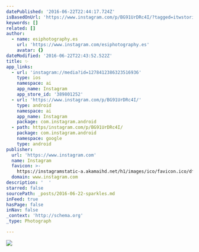 ```yaml
---
datePublished: '2016-06-22T22:44:17.724Z'
isBasedOnUrl: 'https://www.instagram.com/p/BG91UrDRc4I/?tagged=itwstories'
keywords: []
related: []
author:
  - name: esiphotography.es
    url: 'https://www.instagram.com/esiphotography.es'
    avatar: {}
dateModified: '2016-06-22T22:43:52.522Z'
title: ✨
app_links:
  - url: 'instagram://media?id=1278412386323516936'
    type: ios
    namespace: ai
    app_name: Instagram
    app_store_id: '389801252'
  - url: 'https://www.instagram.com/p/BG91UrDRc4I/'
    type: android
    namespace: ai
    app_name: Instagram
    package: com.instagram.android
  - path: https/instagram.com/p/BG91UrDRc4I/
    package: com.instagram.android
    namespace: google
    type: android
publisher:
  url: 'https://www.instagram.com'
  name: Instagram
  favicon: >-
    https://instagramstatic-a.akamaihd.net/h1/images/ico/favicon.ico/dfa85bb1fd63.ico
  domain: www.instagram.com
description: '  '
starred: false
sourcePath: _posts/2016-06-22-sparkles.md
inFeed: true
hasPage: false
inNav: false
_context: 'http://schema.org'
_type: Photograph

---
```

![  ](https://imgflo.herokuapp.com/graph/vahj1ThiexotieMo/09a3b48349d5c031544a7a9afaddd6c8/croprotate.jpg?cropheight=436&cropwidth=640&degrees=0&input=https%3A%2F%2Fscontent.cdninstagram.com%2Ft51.2885-15%2Fs640x640%2Fsh0.08%2Fe35%2F13413323_255971144779100_484674393_n.jpg%3Fig_cache_key%3DMTI3ODQxMjM4NjMyMzUxNjkzNg%253D%253D.2&x=0&y=100)